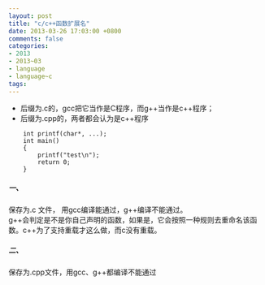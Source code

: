 ```yaml
---
layout: post
title: "c/c++函数扩展名"
date: 2013-03-26 17:03:00 +0800
comments: false
categories:
- 2013
- 2013~03
- language
- language~c
tags:
---
```

* 后缀为.c的，gcc把它当作是C程序，而g++当作是c++程序；
* 后缀为.cpp的，两者都会认为是c++程序
```
	int printf(char*, ...);
	int main()
	{
		printf("test\n");
		return 0;
	}
```
##### 一、
保存为.c 文件， 用gcc编译能通过，g++编译不能通过。  
g++会判定是不是你自己声明的函数，如果是，它会按照一种规则去重命名该函数。c++为了支持重载才这么做，而c没有重载。

##### 二、
保存为.cpp文件，用gcc、g++都编译不能通过
